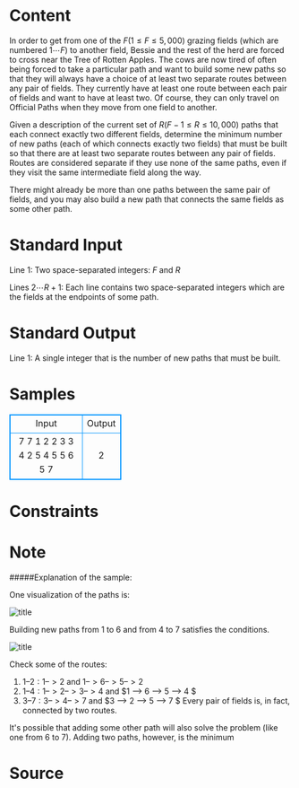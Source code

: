 
# Content

In order to get from one of the $F (1 \leq F \leq 5,000)$ grazing fields (which are numbered $1 \cdots F$) to another field, Bessie and the rest of the herd are forced to cross near the Tree of Rotten Apples. The cows are now tired of often being forced to take a particular path and want to build some new paths so that they will always have a choice of at least two separate routes between any pair of fields. They currently have at least one route between each pair of fields and want to have at least two. Of course, they can only travel on Official Paths when they move from one field to another. 

Given a description of the current set of $R (F-1 \leq R \leq 10,000)$ paths that each connect exactly two different fields, determine the minimum number of new paths (each of which connects exactly two fields) that must be built so that there are at least two separate routes between any pair of fields. Routes are considered separate if they use none of the same paths, even if they visit the same intermediate field along the way. 

There might already be more than one paths between the same pair of fields, and you may also build a new path that connects the same fields as some other path.

# Standard Input

Line $1$: Two space-separated integers: $F$ and $R$ 

Lines $2 \cdots R+1$: Each line contains two space-separated integers which are the fields at the endpoints of some path.

# Standard Output

Line $1$: A single integer that is the number of new paths that must be built.

# Samples

<style>
        table,table tr th, table tr td { border:1px solid #0094ff; }
        table { width: 200px; min-height: 25px; line-height: 25px; text-align: center; border-collapse: collapse;}   
    </style>
<table>
	<tr>
		<td>Input</td>
		<td>Output</td>
	</tr>
<tr><td>7 7
1 2
2 3
3 4
2 5
4 5
5 6
5 7</td><td>2</td></tr></table>


# Constraints



# Note

#####Explanation of the sample: 

One visualization of the paths is: 

![title](/source/lutece/redundant-paths/img/aHR0cHM6Ly9hY20udWVzdGMuZWR1LmNuL21lZGlhL2ltYWdlL3Byb2JsZW0vMjYxLzIwMTQwMzE4MjAxNzI2NTA5MjAucG5n.png)

Building new paths from $1$ to $6$ and from $4$ to $7$ satisfies the conditions.

![title](/source/lutece/redundant-paths/img/aHR0cHM6Ly9hY20udWVzdGMuZWR1LmNuL21lZGlhL2ltYWdlL3Byb2JsZW0vMjYxLzIwMTQwMzE4MjAxNzQ2ODg2MjEucG5n.png)

Check some of the routes: 
1. $1 – 2: 1 –> 2$ and $1 –> 6 –> 5 –> 2$ 
2. $1 – 4: 1 –> 2 –> 3 –> 4$ and $1 –> 6 –> 5 –> 4 $
3. $3 – 7: 3 –> 4 –> 7$ and $3 –> 2 –> 5 –> 7 $
Every pair of fields is, in fact, connected by two routes. 

It's possible that adding some other path will also solve the problem (like one from $6$ to $7$). Adding two paths, however, is the minimum

# Source


